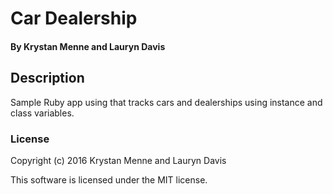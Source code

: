 # Car Dealership

#### By Krystan Menne and Lauryn Davis

## Description
Sample Ruby app using that tracks cars and dealerships using instance and class variables.

### License

Copyright (c) 2016 Krystan Menne and Lauryn Davis

This software is licensed under the MIT license.
